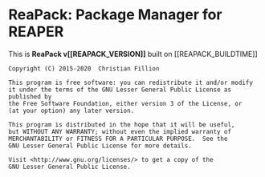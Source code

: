 # ReaPack: Package Manager for REAPER

This is **ReaPack v[[REAPACK_VERSION]]** built on [[REAPACK_BUILDTIME]]

```
Copyright (C) 2015-2020  Christian Fillion

This program is free software: you can redistribute it and/or modify
it under the terms of the GNU Lesser General Public License as published by
the Free Software Foundation, either version 3 of the License, or
(at your option) any later version.

This program is distributed in the hope that it will be useful,
but WITHOUT ANY WARRANTY; without even the implied warranty of
MERCHANTABILITY or FITNESS FOR A PARTICULAR PURPOSE.  See the
GNU Lesser General Public License for more details.

Visit <http://www.gnu.org/licenses/> to get a copy of the
GNU Lesser General Public License.
```
